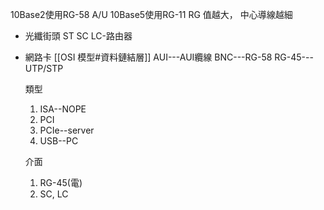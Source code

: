 
10Base2使用RG-58 A/U
10Base5使用RG-11
RG 值越大， 中心導線越細

- 光纖街頭
	ST
	SC
	LC-路由器

- 網路卡
	[[OSI 模型#資料鏈結層]]
	AUI---AUI纜線
	BNC---RG-58
	RG-45---UTP/STP
	
	類型
	1. ISA--NOPE
	2. PCI
	3. PCIe--server
	4. USB--PC
	
	介面
	1. RG-45(電)
	2. SC, LC